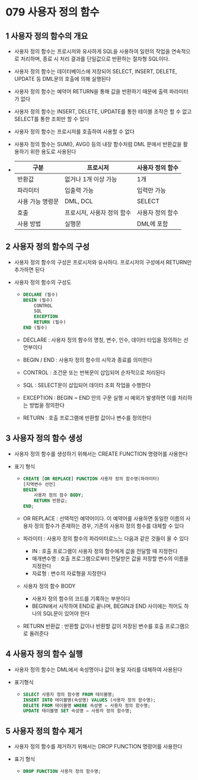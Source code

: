 # 079 사용자 정의 함수

## 1 사용자 정의 함수의 개요

- 사용자 정의 함수는 프로시저와 유사하게 SQL을 사용하여 일련의 작업을 연속적으로 처리하며, 종료 시 처리 결과를 단일값으로 반환하는 절차형 SQL이다.

- 사용자 정의 함수는 데이터베이스에 저장되어 SELECT, INSERT, DELETE, UPDATE 등 DML문의 호출에 의해 실행된다

- 사용자 정의 함수는 예약어 RETURN을 통해 값을 반환하기 때문에 출력 파라미터가 없다

- 사용자 정의 함수는 INSERT, DELETE, UPDATE를 통한 테이블 조작은 할 수 없고 SELECT를 통한 조회만 할 수 있다

- 사용자 정의 함수는 프로시저를 호출하여 사용할 수 없다

- 사용자 정의 함수는 SUM(), AVG() 등의 내장 함수처럼 DML 문에서 반환값을 활용하기 위한 용도로 사용된다

- | 구분             | 프로시저                   | 사용자 정의 함수 |
  | ---------------- | -------------------------- | ---------------- |
  | 반환값           | 없거나 1개 이상 가능       | 1개              |
  | 파라미터         | 입출력 가능                | 입력만 가능      |
  | 사용 가능 명령문 | DML, DCL                   | SELECT           |
  | 호출             | 프로시저, 사용자 정의 함수 | 사용자 정의 함수 |
  | 사용 방법        | 실행문                     | DML에 포함       |



## 2 사용자 정의 함수의 구성

- 사용자 정의 함수의 구성은 프로시저와 유사하다. 프로시저의 구성에서 RETURN만 추가하면 된다

- 사용자 정의 함수의 구성도

  - ```SQL
    DECLARE (필수)
    BEGIN (필수)
    	CONTROL
    	SQL
    	EXCEPTION
    	RETURN (필수)
    END (필수)
    ```

  - DECLARE : 사용자 정의 함수의 명칭, 변수, 인수, 데이터 타입을 정의하는 선언부이다

  - BEGIN / END : 사용자 정의 함수의 시작과 종료를 의미한다

  - CONTROL : 조건문 또는 반복문이 삽입되어 순차적으로 처리된다

  - SQL : SELECT문이 삽입되어 데이터 조회 작업을 수행한다

  - EXCEPTION : BEGIN ~ END 안의 구문 실행 시 예외가 발생하면 이를 처리하는 방법을 정의한다

  - RETURN : 호출 프로그램에 반환할 값이나 변수를 정의한다



## 3 사용자 정의 함수 생성

- 사용자 정의 함수를 생성하기 위해서는 CREATE FUNCTION 명령어를 사용한다

- 표기 형식

  - ```SQL
    CREATE [OR REPLACE] FUNCTION 사용자 정의 함수명(파라미터)
    [지역변수 선언]
    BEGIN
    	사용자 정의 함수 BODY;
    	RETURN 반환값;
    END;
    ```

  - OR REPLACE : 선택적인 예약어이다. 이 예약어를 사용하면 동일한 이름의 사용자 정의 함수가 존재하는 경우, 기존의 사용자 정의 함수를 대체할 수 있다

  - 파라미터 : 사용자 정의 함수의 파라미터로느느 다음과 같은 것들이 올 수 있다

    - IN : 호출 프로그램이 사용자 정의 함수에게 값을 전달할 때 지정한다
    - 매개변수명 : 호출 프로그램으로부터 전달받은 값을 저장할 변수의 이름을 지정한다
    - 자료형 : 변수의 자료형을 지정한다

  - 사용자 정의 함수 BODY

    - 사용자 정의 함수의 코드를 기록하는 부분이다
    - BEGIN에서 시작하여 END로 끝나며, BEGIN과 END 사이에는 적어도 하나의 SQL문이 있어야 한다

  - RETURN 반환값 : 반환할 값이나 반환할 값이 저장된 변수를 호출 프로그램으로 돌려준다



## 4 사용자 정의 함수 실행

- 사용자 정의 함수는 DML에서 속성명이나 값이 놓일 자리를 대체하여 사용된다

- 표기형식

  - ```SQL
    SELECT 사용자 정의 함수명 FROM 테이블명;
    INSERT INTO 테이블명(속성명) VALUES (사용자 정의 함수명);
    DELETE FROM 테이블명 WHERE 속성명 = 사용자 정의 함수명;
    UPDATE 테이블명 SET 속성명 = 사용자 정의 함수명;
    ```



## 5 사용자 정의 함수 제거

- 사용자 정의 함수를 제거하기 위해서는 DROP FUNCTION 명령어를 사용한다

- 표기 형식

  - ```SQL
    DROP FUNCTION 사용자 정의 함수명;
    ```



